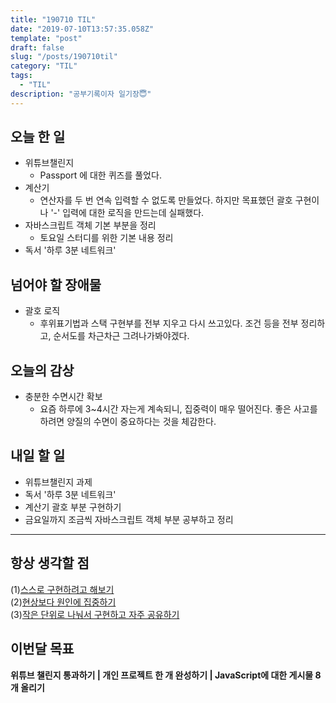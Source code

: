 ```yaml
---
title: "190710 TIL"
date: "2019-07-10T13:57:35.058Z"
template: "post"
draft: false
slug: "/posts/190710til"
category: "TIL"
tags:
  - "TIL"
description: "공부기록이자 일기장😇"
---
```


## 오늘 한 일

- 위튜브챌린지
  - Passport 에 대한 퀴즈를 풀었다.
- 계산기
  - 연산자를 두 번 연속 입력할 수 없도록 만들었다. 하지만 목표했던 괄호 구현이나 '-' 입력에 대한 로직을 만드는데 실패했다.
- 자바스크립트 객체 기본 부분을 정리
  - 토요일 스터디를 위한 기본 내용 정리
- 독서 '하루 3분 네트워크'

## 넘어야 할 장애물

- 괄호 로직
  - 후위표기법과 스택 구현부를 전부 지우고 다시 쓰고있다. 조건 등을 전부 정리하고, 순서도를 차근차근 그려나가봐야겠다.

## 오늘의 감상

- 충분한 수면시간 확보
  - 요즘 하루에 3~4시간 자는게 계속되니, 집중력이 매우 떨어진다. 좋은 사고를 하려면 양질의 수면이 중요하다는 것을 체감한다.

## 내일 할 일

- 위튜브챌린지 과제
- 독서 '하루 3분 네트워크'
- 계산기 괄호 부분 구현하기
- 금요일까지 조금씩 자바스크립트 객체 부분 공부하고 정리

---



## 항상 생각할 점

(1)<u>스스로 구현하려고 해보기</u> <br>(2)<u>현상보다 원인에 집중하기</u> <br>(3)<u>작은 단위로 나눠서 구현하고 자주 공유하기</u>



## 이번달 목표

**위튜브 챌린지 통과하기 | 개인 프로젝트 한 개 완성하기 | JavaScript에 대한 게시물 8개 올리기**


